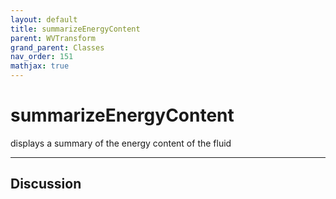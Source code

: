 ```yaml
---
layout: default
title: summarizeEnergyContent
parent: WVTransform
grand_parent: Classes
nav_order: 151
mathjax: true
---
```


#  summarizeEnergyContent

displays a summary of the energy content of the fluid


---

## Discussion

  
